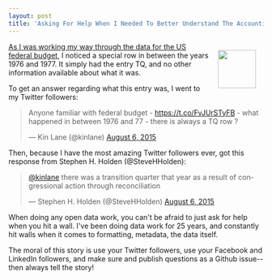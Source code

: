```yaml
---
layout: post
title: 'Asking For Help When I Needed To Better Understand The Accounting For US Federal Budget'
---
```

<p><img style="padding: 15px;" src="https://s3.amazonaws.com/kinlane-productions/bw-icons/bw-twitter-icon.png" alt="" width="75" align="right" /></p>
<p><a href="http://kinlane.github.io/us-federal-budget/data/">As I was working my way through the data for the US federal budget</a>, I noticed a special row in between the years 1976 and 1977. It simply had the entry TQ, and no other information available about what it was.&nbsp;</p>
<p>To get an answer regarding what this entry was, I went to my Twitter followers:</p>
<blockquote class="twitter-tweet" lang="en">
<p dir="ltr" lang="en">Anyone familiar with federal budget - <a href="https://t.co/FvJUrSTyFB">https://t.co/FvJUrSTyFB</a> - what happened in between 1976 and 77 - there is always a TQ row ?</p>
&mdash; Kin Lane (@kinlane) <a href="https://twitter.com/kinlane/status/629363081420886018">August 6, 2015</a></blockquote>
<script src="http://platform.twitter.com/widgets.js"></script>
<p>Then, because I have the most amazing Twitter followers ever, got this response from Stephen H. Holden (@SteveHHolden):</p>
<blockquote class="twitter-tweet" lang="en">
<p dir="ltr" lang="en"><a href="https://twitter.com/kinlane">@kinlane</a> there was a transition quarter that year as a result of congressional action through reconciliation</p>
&mdash; Stephen H. Holden (@SteveHHolden) <a href="https://twitter.com/SteveHHolden/status/629379520110403585">August 6, 2015</a></blockquote>
<script src="http://platform.twitter.com/widgets.js"></script>
<p>When doing any open data work, you can't be afraid to just ask for help when you hit a wall. I've been doing data work for 25 years, and constantly hit walls when it comes to formatting, metadata, the data itself.</p>
<p>The moral of this story is use your Twitter followers, use your Facebook and LinkedIn followers, and make sure and publish questions as a Github issue--then always tell the story!</p>